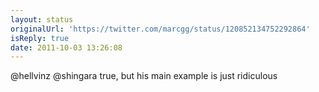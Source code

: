 ```yaml
---
layout: status
originalUrl: 'https://twitter.com/marcgg/status/120852134752292864'
isReply: true
date: 2011-10-03 13:26:08
---
```


@hellvinz @shingara true, but his main example is just ridiculous

